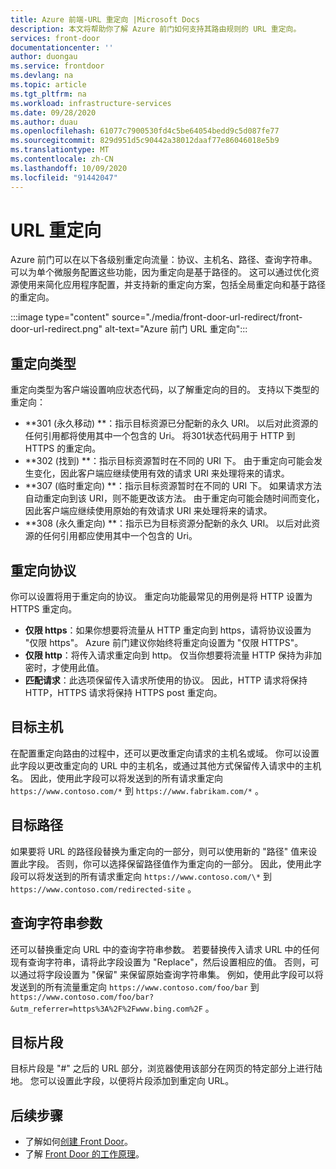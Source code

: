 ```yaml
---
title: Azure 前端-URL 重定向 |Microsoft Docs
description: 本文将帮助你了解 Azure 前门如何支持其路由规则的 URL 重定向。
services: front-door
documentationcenter: ''
author: duongau
ms.service: frontdoor
ms.devlang: na
ms.topic: article
ms.tgt_pltfrm: na
ms.workload: infrastructure-services
ms.date: 09/28/2020
ms.author: duau
ms.openlocfilehash: 61077c7900530fd4c5be64054bedd9c5d087fe77
ms.sourcegitcommit: 829d951d5c90442a38012daaf77e86046018e5b9
ms.translationtype: MT
ms.contentlocale: zh-CN
ms.lasthandoff: 10/09/2020
ms.locfileid: "91442047"
---
```

# <a name="url-redirect"></a>URL 重定向
Azure 前门可以在以下各级别重定向流量：协议、主机名、路径、查询字符串。 可以为单个微服务配置这些功能，因为重定向是基于路径的。 这可以通过优化资源使用来简化应用程序配置，并支持新的重定向方案，包括全局重定向和基于路径的重定向。
</br>

:::image type="content" source="./media/front-door-url-redirect/front-door-url-redirect.png" alt-text="Azure 前门 URL 重定向":::

## <a name="redirection-types"></a>重定向类型
重定向类型为客户端设置响应状态代码，以了解重定向的目的。 支持以下类型的重定向：

- **301 (永久移动) **：指示目标资源已分配新的永久 URI。 以后对此资源的任何引用都将使用其中一个包含的 Uri。 将301状态代码用于 HTTP 到 HTTPS 的重定向。 
- **302 (找到) **：指示目标资源暂时在不同的 URI 下。 由于重定向可能会发生变化，因此客户端应继续使用有效的请求 URI 来处理将来的请求。
- **307 (临时重定向) **：指示目标资源暂时在不同的 URI 下。 如果请求方法自动重定向到该 URI，则不能更改该方法。 由于重定向可能会随时间而变化，因此客户端应继续使用原始的有效请求 URI 来处理将来的请求。
- **308 (永久重定向) **：指示已为目标资源分配新的永久 URI。 以后对此资源的任何引用都应使用其中一个包含的 Uri。

## <a name="redirection-protocol"></a>重定向协议
你可以设置将用于重定向的协议。 重定向功能最常见的用例是将 HTTP 设置为 HTTPS 重定向。

- **仅限 https**：如果你想要将流量从 HTTP 重定向到 https，请将协议设置为 "仅限 https"。 Azure 前门建议你始终将重定向设置为 "仅限 HTTPS"。
- **仅限 http**：将传入请求重定向到 http。 仅当你想要将流量 HTTP 保持为非加密时，才使用此值。
- **匹配请求**：此选项保留传入请求所使用的协议。 因此，HTTP 请求将保持 HTTP，HTTPS 请求将保持 HTTPS post 重定向。

## <a name="destination-host"></a>目标主机
在配置重定向路由的过程中，还可以更改重定向请求的主机名或域。 你可以设置此字段以更改重定向的 URL 中的主机名，或通过其他方式保留传入请求中的主机名。 因此，使用此字段可以将发送到的所有请求重定向 `https://www.contoso.com/*` 到 `https://www.fabrikam.com/*` 。

## <a name="destination-path"></a>目标路径
如果要将 URL 的路径段替换为重定向的一部分，则可以使用新的 "路径" 值来设置此字段。 否则，你可以选择保留路径值作为重定向的一部分。 因此，使用此字段可以将发送到的所有请求重定向 `https://www.contoso.com/\*` 到  `https://www.contoso.com/redirected-site` 。

## <a name="query-string-parameters"></a>查询字符串参数
还可以替换重定向 URL 中的查询字符串参数。 若要替换传入请求 URL 中的任何现有查询字符串，请将此字段设置为 "Replace"，然后设置相应的值。 否则，可以通过将字段设置为 "保留" 来保留原始查询字符串集。 例如，使用此字段可以将发送到的所有流量重定向 `https://www.contoso.com/foo/bar` 到 `https://www.contoso.com/foo/bar?&utm_referrer=https%3A%2F%2Fwww.bing.com%2F` 。 

## <a name="destination-fragment"></a>目标片段
目标片段是 "#" 之后的 URL 部分，浏览器使用该部分在网页的特定部分上进行陆地。 您可以设置此字段，以便将片段添加到重定向 URL。

## <a name="next-steps"></a>后续步骤

- 了解如何[创建 Front Door](quickstart-create-front-door.md)。
- 了解 [Front Door 的工作原理](front-door-routing-architecture.md)。
